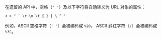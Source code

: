 
在遗留的 API 中，空格（`' '`）及以下字符将自动转义为 URL 对象的属性：

```txt
< > " ` \r \n \t { } | \ ^ '
```

例如，ASCII 空格字符（`' '`）会被编码成 `%20`。
ASCII 斜杠字符（`/`）会被编码成 `%3C`。



